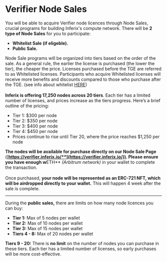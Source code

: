 # Verifier Node Sales

You will be able to acquire Verifier node licences through Node Sales, crucial programs for building Inferix's compute network. There will be **2 type of Node Sales** for you to participate:

* **Whitelist Sale (if eligeble).**
* **Public Sale.**

Node Sale programs will be organized into tiers based on the order of the sale. As a general rule, the earlier the license is purchased (the lower the tier), the cheaper the price.  Licenses purchased before the TGE are referred to as Whitelisted licenses. Participants who acquire Whitelisted licenses will receive more benefits and discounts compared to those who purchase after the TGE. (see info about whitelist [HERE](verifier-node-purchase-faq.md))\
\
**Inferix is offering 17,250 nodes across 20 tiers**. Each tier has a limited number of licenses, and prices increase as the tiers progress. Here’s a brief outline of the pricing:

* Tier 1: $300 per node
* Tier 2: $350 per node
* Tier 3: $400 per node
* Tier 4: $450 per node
* Prices continue to rise until Tier 20, where the price reaches $1,250 per node

**The nodes will be available for purchase directly on our Node Sale Page** ([**https://verifier.inferix.io/**](https://verifier.inferix.io/)). Please ensure you have enough w**ETH** _(Arbitrum network)_ in your wallet to complete the transaction.\
\
Once purchased, **your node will be represented as an ERC-721 NFT, which will be airdropped directly to your wallet.** This will happen 4 week after the sale is complete.

***

During the **public sales,** there are limits on how many node licences you can buy:&#x20;

* **Tier 1:** Max of 5 nodes per wallet
* **Tier 2:** Max of 10 nodes per wallet
* **Tier 3:** Max of 15 nodes per wallet
* **Tiers 4 - 8:** Max of 20 nodes per wallet

**Tiers 9 - 20:** There is **no limit** on the number of nodes you can purchase in these tiers. Each tier has a limited number of licenses, so early purchases will be more cost-effective. &#x20;

